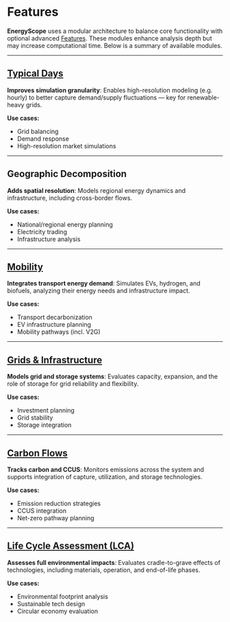 # Features

**EnergyScope** uses a modular architecture to balance core functionality with optional advanced [Features](../features/index.md). These modules enhance analysis depth but may increase computational time. Below is a summary of available modules.

---

## [Typical Days](module_td.md)

**Improves simulation granularity**: Enables high-resolution modeling (e.g. hourly) to better capture demand/supply fluctuations — key for renewable-heavy grids.

**Use cases:**

- Grid balancing
- Demand response
- High-resolution market simulations

---

## Geographic Decomposition

**Adds spatial resolution**: Models regional energy dynamics and infrastructure, including cross-border flows.

**Use cases:**

- National/regional energy planning  
- Electricity trading
- Infrastructure analysis

---

## [Mobility](module_mob.md)

**Integrates transport energy demand**: Simulates EVs, hydrogen, and biofuels, analyzing their energy needs and infrastructure impact.

**Use cases:**

- Transport decarbonization
- EV infrastructure planning
- Mobility pathways (incl. V2G)

---

## [Grids & Infrastructure](module_infra.md)

**Models grid and storage systems**: Evaluates capacity, expansion, and the role of storage for grid reliability and flexibility.

**Use cases:**

- Investment planning
- Grid stability
- Storage integration

---

## [Carbon Flows](module_co2.md)

**Tracks carbon and CCUS**: Monitors emissions across the system and supports integration of capture, utilization, and storage technologies.

**Use cases:**

- Emission reduction strategies
- CCUS integration
- Net-zero pathway planning

---

## [Life Cycle Assessment (LCA)](module_lca.md)

**Assesses full environmental impacts**: Evaluates cradle-to-grave effects of technologies, including materials, operation, and end-of-life phases.

**Use cases:**

- Environmental footprint analysis
- Sustainable tech design
- Circular economy evaluation
